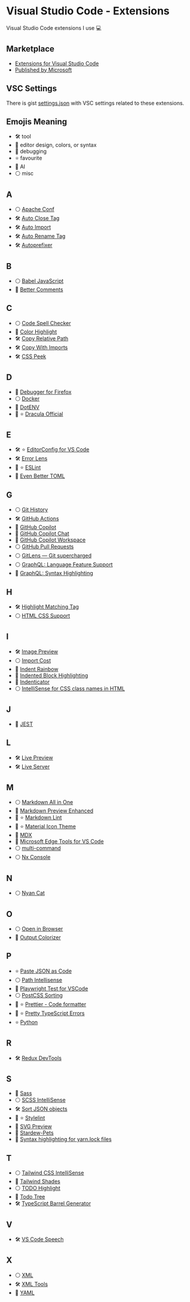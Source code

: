 # Visual Studio Code - Extensions

Visual Studio Code extensions I use 💻

## Marketplace

- [Extensions for Visual Studio Code](https://marketplace.visualstudio.com/VSCode)
- [Published by Microsoft](https://marketplace.visualstudio.com/publishers/Microsoft)

## VSC Settings

There is gist [settings.json](https://gist.github.com/krsiakdaniel/81857766d5602a1629bdd4d7c3917e5a) with VSC settings related to these extensions.

## Emojis Meaning

- 🛠️ tool
- 🌈 editor design, colors, or syntax
- 🐛 debugging
- ⭐ favourite
- 🤖 AI
- ⚪ misc

## A

- ⚪ [Apache Conf](https://marketplace.visualstudio.com/items?itemName=mrmlnc.vscode-apache)
- 🛠️ [Auto Close Tag](https://marketplace.visualstudio.com/items?itemName=formulahendry.auto-close-tag)
- 🛠️ [Auto Import](https://marketplace.visualstudio.com/items?itemName=steoates.autoimport)
- 🛠️ [Auto Rename Tag](https://marketplace.visualstudio.com/items?itemName=formulahendry.auto-rename-tag)
- 🛠️ [Autoprefixer](https://marketplace.visualstudio.com/items?itemName=mrmlnc.vscode-autoprefixer)

## B

- ⚪ [Babel JavaScript](https://marketplace.visualstudio.com/items?itemName=mgmcdermott.vscode-language-babel)
- 🌈 [Better Comments](https://marketplace.visualstudio.com/items?itemName=aaron-bond.better-comments)

## C

- ⚪ [Code Spell Checker](https://marketplace.visualstudio.com/items?itemName=streetsidesoftware.code-spell-checker)
- 🌈 [Color Highlight](https://marketplace.visualstudio.com/items?itemName=naumovs.color-highlight)
- 🛠️ [Copy Relative Path](https://marketplace.visualstudio.com/items?itemName=alexdima.copy-relative-path)
- 🛠️ [Copy With Imports](https://marketplace.visualstudio.com/items?itemName=stringham.copy-with-imports)
- 🛠️ [CSS Peek](https://marketplace.visualstudio.com/items?itemName=pranaygp.vscode-css-peek)

## D

- 🐛 [Debugger for Firefox](https://marketplace.visualstudio.com/items?itemName=firefox-devtools.vscode-firefox-debug)
- ⚪ [Docker](https://marketplace.visualstudio.com/items?itemName=ms-azuretools.vscode-docker)
- 🌈 [DotENV](https://marketplace.visualstudio.com/items?itemName=mikestead.dotenv)
- 🌈 ⭐ [Dracula Official](https://marketplace.visualstudio.com/items?itemName=dracula-theme.theme-dracula)

## E

- 🛠️ ⭐ [EditorConfig for VS Code](https://marketplace.visualstudio.com/items?itemName=EditorConfig.EditorConfig)
- 🛠️ [Error Lens](https://marketplace.visualstudio.com/items?itemName=usernamehw.errorlens)
- 🐛 ⭐ [ESLint](https://marketplace.visualstudio.com/items?itemName=dbaeumer.vscode-eslint)
- 🌈 [Even Better TOML](https://marketplace.visualstudio.com/items?itemName=tamasfe.even-better-toml)

## G

- ⚪ [Git History](https://marketplace.visualstudio.com/items?itemName=donjayamanne.githistory)
- 🛠️ [GitHub Actions](https://marketplace.visualstudio.com/items?itemName=GitHub.vscode-github-actions)
- 🤖 [GitHub Copilot](https://marketplace.visualstudio.com/items?itemName=GitHub.copilot)
- 🤖 [GitHub Copilot Chat](https://marketplace.visualstudio.com/items?itemName=GitHub.copilot-chat)
- 🤖 [GitHub Copilot Workspace](https://marketplace.visualstudio.com/items?itemName=GitHub.copilot-workspace)
- ⚪ [GitHub Pull Requests](https://marketplace.visualstudio.com/items?itemName=GitHub.vscode-pull-request-github)
- ⚪ [GitLens — Git supercharged](https://marketplace.visualstudio.com/items?itemName=eamodio.gitlens)
- ⚪ [GraphQL: Language Feature Support](https://marketplace.visualstudio.com/items?itemName=GraphQL.vscode-graphql)
- 🌈 [GraphQL: Syntax Highlighting](https://marketplace.visualstudio.com/items?itemName=GraphQL.vscode-graphql-syntax)

## H

- 🛠️ [Highlight Matching Tag](https://marketplace.visualstudio.com/items?itemName=vincaslt.highlight-matching-tag)
- ⚪ [HTML CSS Support](https://marketplace.visualstudio.com/items?itemName=ecmel.vscode-html-css)

## I

- 🛠️ [Image Preview](https://marketplace.visualstudio.com/items?itemName=kisstkondoros.vscode-gutter-preview)
- ⚪ [Import Cost](https://marketplace.visualstudio.com/items?itemName=wix.vscode-import-cost)
- 🌈 [Indent Rainbow](https://marketplace.visualstudio.com/items?itemName=oderwat.indent-rainbow)
- 🌈 [Indented Block Highlighting](https://marketplace.visualstudio.com/items?itemName=byi8220.indented-block-highlighting)
- 🌈 [Indenticator](https://marketplace.visualstudio.com/items?itemName=SirTori.indenticator)
- ⚪ [IntelliSense for CSS class names in HTML](https://marketplace.visualstudio.com/items?itemName=Zignd.html-css-class-completion)

## J

- 🐛 [JEST](https://marketplace.visualstudio.com/items?itemName=Orta.vscode-jest)

## L

- 🛠️ [Live Preview](https://marketplace.visualstudio.com/items?itemName=ms-vscode.live-server)
- 🛠️ [Live Server](https://marketplace.visualstudio.com/items?itemName=ritwickdey.LiveServer)

## M

- ⚪ [Markdown All in One](https://marketplace.visualstudio.com/items?itemName=yzhang.markdown-all-in-one)
- 🌈 [Markdown Preview Enhanced](https://marketplace.visualstudio.com/items?itemName=shd101wyy.markdown-preview-enhanced)
- 🐛 ⭐ [Markdown Lint](https://marketplace.visualstudio.com/items?itemName=DavidAnson.vscode-markdownlint)
- 🌈 ⭐ [Material Icon Theme](https://marketplace.visualstudio.com/items?itemName=PKief.material-icon-theme)
- 🌈 [MDX](https://marketplace.visualstudio.com/items?itemName=unifiedjs.vscode-mdx)
- 🐛 [Microsoft Edge Tools for VS Code](https://marketplace.visualstudio.com/items?itemName=ms-edgedevtools.vscode-edge-devtools)
- ⚪ [multi-command](https://marketplace.visualstudio.com/items?itemName=ryuta46.multi-command)
- ⚪ [Nx Console](https://marketplace.visualstudio.com/items?itemName=nrwl.angular-console)

## N

- ⚪ [Nyan Cat](https://marketplace.visualstudio.com/items?itemName=zhengrenzhe.nyan-cat)

## O

- ⚪ [Open in Browser](https://marketplace.visualstudio.com/items?itemName=techer.open-in-browser)
- 🌈 [Output Colorizer](https://marketplace.visualstudio.com/items?itemName=IBM.output-colorizer)

## P

- ⭐ [Paste JSON as Code](https://marketplace.visualstudio.com/items?itemName=quicktype.quicktype)
- ⚪ [Path Intellisense](https://marketplace.visualstudio.com/items?itemName=christian-kohler.path-intellisense)
- 🐛 [Playwright Test for VSCode](https://marketplace.visualstudio.com/items?itemName=ms-playwright.playwright)
- ⚪ [PostCSS Sorting](https://marketplace.visualstudio.com/items?itemName=mrmlnc.vscode-postcss-sorting)
- 🌈 ⭐ [Prettier - Code formatter](https://marketplace.visualstudio.com/items?itemName=esbenp.prettier-vscode)
- 🌈 ⭐ [Pretty TypeScript Errors](https://marketplace.visualstudio.com/items?itemName=yoavbls.pretty-ts-errors)
- ⭐ [Python](https://marketplace.visualstudio.com/items?itemName=ms-python.python)

## R

- 🛠️ [Redux DevTools](https://marketplace.visualstudio.com/items?itemName=jingkaizhao.vscode-redux-devtools)

## S

- 🌈 [Sass](https://marketplace.visualstudio.com/items?itemName=Syler.sass-indented)
- ⚪ [SCSS IntelliSense](https://marketplace.visualstudio.com/items?itemName=mrmlnc.vscode-scss)
- 🛠️ [Sort JSON objects](https://marketplace.visualstudio.com/items?itemName=richie5um2.vscode-sort-json)
- 🐛 ⭐ [Stylelint](https://marketplace.visualstudio.com/items?itemName=stylelint.vscode-stylelint)
- 🌈 [SVG Preview](https://marketplace.visualstudio.com/items?itemName=SimonSiefke.svg-preview)
- 🌈 [Stardew-Pets](https://github.com/BOTPanzer/Stardew-Pets)
- 🌈 [Syntax highlighting for yarn.lock files](https://marketplace.visualstudio.com/items?itemName=mariusschulz.yarn-lock-syntax)

## T

- ⚪ [Tailwind CSS IntelliSense](https://marketplace.visualstudio.com/items?itemName=bradlc.vscode-tailwindcss)
- 🌈 [Tailwind Shades](https://marketplace.visualstudio.com/items?itemName=bourhaouta.tailwindshades)
- ⚪ [TODO Highlight](https://marketplace.visualstudio.com/items?itemName=wayou.vscode-todo-highlight)
- 🌈 [Todo Tree](https://marketplace.visualstudio.com/items?itemName=Gruntfuggly.todo-tree)
- 🛠️ [TypeScript Barrel Generator](https://marketplace.visualstudio.com/items?itemName=eliostruyf.vscode-typescript-exportallmodules)

## V

- 🛠️ [VS Code Speech](https://marketplace.visualstudio.com/items?itemName=ms-vscode.vscode-speech)

## X

- ⚪ [XML](https://marketplace.visualstudio.com/items?itemName=redhat.vscode-xml)
- 🛠️ [XML Tools](https://marketplace.visualstudio.com/items?itemName=DotJoshJohnson.xml)
- 🌈 [YAML](https://marketplace.visualstudio.com/items?itemName=redhat.vscode-yaml)
